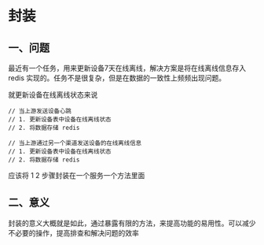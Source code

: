 # 封装

## 一、问题

最近有一个任务，用来更新设备7天在线离线，解决方案是将在线离线信息存入 redis 实现的。任务不是很复杂，但是在数据的一致性上频频出现问题。

就更新设备在线离线状态来说

```
// 当上游发送设备心跳
// 1. 更新设备表中设备在线离线状态
// 2. 将数据存储 redis
```

```
// 当上游通过另一个渠道发送设备的在线离线信息
// 1. 更新设备表中设备在线离线状态
// 2. 将数据存储 redis
```

应该将 1 2 步骤封装在一个服务一个方法里面



## 二、意义

封装的意义大概就是如此，通过暴露有限的方法，来提高功能的易用性。可以减少不必要的操作，提高排查和解决问题的效率




